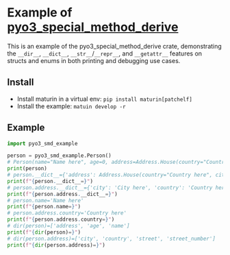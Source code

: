 # Example of [pyo3_special_method_derive](https://crates.io/crates/pyo3_special_method_derive)

This is an example of the pyo3_special_method_derive crate, demonstrating the `__dir__`, `__dict__`, `__str__`/`__repr__`, and `__getattr__` features on structs and enums in both printing and debugging use cases.

## Install
- Install maturin in a virtual env: `pip install maturin[patchelf]`
- Install the example: `matuin develop -r`

## Example
```py
import pyo3_smd_example

person = pyo3_smd_example.Person()
# Person(name="Name here", age=0, address=Address.House(country="Country here", city="City here", street="Street here", street_number=4294967295))
print(person)
# person.__dict__={'address': Address.House(country="Country here", city="City here", street="Street here", street_number=4294967295), 'name': 'Name here', 'age': 0}
print(f"{person.__dict__=}")
# person.address.__dict__={'city': 'City here', 'country': 'Country here', 'street': 'Street here', 'street_number': 4294967295}
print(f"{person.address.__dict__=}")
# person.name='Name here'
print(f"{person.name=}")
# person.address.country='Country here'
print(f"{person.address.country=}")
# dir(person)=['address', 'age', 'name']
print(f"{dir(person)=}")
# dir(person.address)=['city', 'country', 'street', 'street_number']
print(f"{dir(person.address)=}")
```